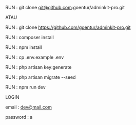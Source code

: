 RUN : git clone git@github.com:goentur/adminkit-pro.git

ATAU

RUN : git clone https://github.com/goentur/adminkit-pro.git

RUN : composer install

RUN : npm install

RUN : cp .env.example .env

RUN : php artisan key:generate

RUN : php artisan migrate --seed

RUN : npm run dev

LOGIN

email : dev@mail.com

password : a
